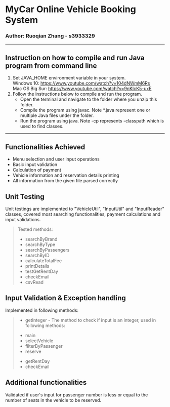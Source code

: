 # MyCar Online Vehicle Booking System
### Author: Ruoqian Zhang - s3933329
***
## Instruction on how to compile and run Java program from command line
1. Set JAVA_HOME environment variable in your system.  
   Windows 10: https://www.youtube.com/watch?v=104dNWmM6Rs  
   Mac OS Big Sur: https://www.youtube.com/watch?v=9nKIcK5-uxE
2. Follow the instructions below to compile and run the program.  
   - Open the terminal and navigate to the folder where you unzip this folder.   
   - Compile the program using javac. Note *.java represent one or multiple Java files under the folder.
   - Run the program using java. Note -cp represents -classpath which is used to find classes.
***

## Functionalities Achieved
- Menu selection and user input operations  
- Basic input validation  
- Calculation of payment  
- Vehicle information and reservation details printing  
- All information from the given file parsed correctly  

## Unit Testing
Unit testings are implemented to "VehicleUtil", "InputUtil" and "InputReader" classes,
covered most searching functionalities, payment calculations and input validations.   
> Tested methods:  
>- searchByBrand
>- searchByType
>- searchByPassengers
>- searchByID
>- calculateTotalFee
>- printDetails
>- testGetRentDay
>- checkEmail
>- csvRead

## Input Validation & Exception handling  
Implemented in following methods:
>- getInteger - The method to check if input is an integer, used in following methods:   
>  + main 
>  + selectVehicle
>  + filterByPassenger
>  + reserve  
>- getRentDay
>- checkEmail

## Additional functionalities 
Validated if user's input for passenger number is less or equal to the number of seats in the vehicle to be reserved.

    
